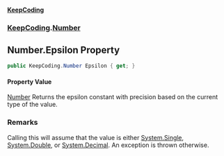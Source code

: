 #### [KeepCoding](index.md 'index')
### [KeepCoding](KeepCoding.md 'KeepCoding').[Number](KeepCoding_Number.md 'KeepCoding.Number')
## Number.Epsilon Property
```csharp
public KeepCoding.Number Epsilon { get; }
```
#### Property Value
[Number](KeepCoding_Number.md 'KeepCoding.Number')
Returns the epsilon constant with precision based on the current type of the value.  
### Remarks
Calling this will assume that the value is either [System.Single](https://docs.microsoft.com/en-us/dotnet/api/System.Single 'System.Single'), [System.Double](https://docs.microsoft.com/en-us/dotnet/api/System.Double 'System.Double'), or [System.Decimal](https://docs.microsoft.com/en-us/dotnet/api/System.Decimal 'System.Decimal'). An exception is thrown otherwise.  
